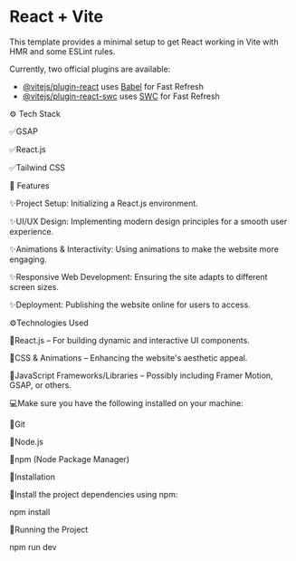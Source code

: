 # React + Vite

This template provides a minimal setup to get React working in Vite with HMR and some ESLint rules.

Currently, two official plugins are available:

- [@vitejs/plugin-react](https://github.com/vitejs/vite-plugin-react/blob/main/packages/plugin-react/README.md) uses [Babel](https://babeljs.io/) for Fast Refresh
- [@vitejs/plugin-react-swc](https://github.com/vitejs/vite-plugin-react-swc) uses [SWC](https://swc.rs/) for Fast Refresh

⚙️ Tech Stack

✅GSAP

✅React.js

✅Tailwind CSS

🔋 Features

✨Project Setup: Initializing a React.js environment.

✨UI/UX Design: Implementing modern design principles for a smooth user experience.

✨Animations & Interactivity: Using animations to make the website more engaging.

✨Responsive Web Development: Ensuring the site adapts to different screen sizes.

✨Deployment: Publishing the website online for users to access.


⚙️Technologies Used

 📌React.js – For building dynamic and interactive UI components.

 📌CSS & Animations – Enhancing the website's aesthetic appeal.

 📌JavaScript Frameworks/Libraries – Possibly including Framer Motion, GSAP, or others.


💻Make sure you have the following installed on your machine:


📍Git

📍Node.js

📍npm (Node Package Manager)


🔧Installation


🎯Install the project dependencies using npm:

npm install



🎯Running the Project

npm run dev



